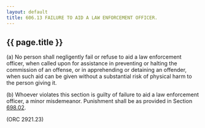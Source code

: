 ```yaml
---
layout: default 
title: 606.13 FAILURE TO AID A LAW ENFORCEMENT OFFICER.
---
```


{{ page.title }}
----------------

​(a) No person shall negligently fail or refuse to aid a law enforcement
officer, when called upon for assistance in preventing or halting the
commission of an offense, or in apprehending or detaining an offender,
when such aid can be given without a substantial risk of physical harm
to the person giving it.

​(b) Whoever violates this section is guilty of failure to aid a law
enforcement officer, a minor misdemeanor. Punishment shall be as
provided in Section [698.02](38e2f631.html).

(ORC 2921.23)
